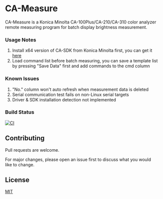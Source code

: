 # CA-Measure
CA-Measure is a Konica Minolta CA-100Plus/CA-210/CA-310 color analyzer remote measuring program for batch display brightness measurement.

### Usage Notes

1. Install x64 version of CA-SDK from Konica Minolta first, you can get it [here](https://www.konicaminolta.com/instruments/download/software/display/ca-sdk/index.html)
2. Load command list before batch measuring, you can save a template list by pressing "Save Data" first and add commands to the cmd column

### Known Issues
1. "No." column won't auto refresh when measurement data is deleted 
2. Serial communication test fails on non-Linux serial targets 
3. Driver & SDK installation detection not implemented

### Build Status
[![CI](https://github.com/system1357/CA-Measure/actions/workflows/build.yml/badge.svg?branch=master)](https://github.com/system1357/CA-Measure/actions/workflows/build.yml)

## Contributing
Pull requests are welcome. 

For major changes, please open an issue first to discuss what you would like to change.

## License
[MIT](https://choosealicense.com/licenses/mit/)

